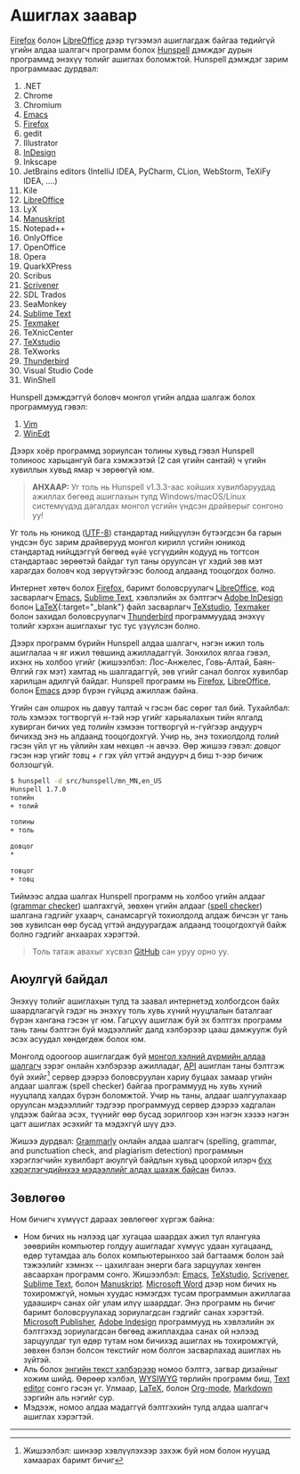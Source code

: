 # Ашиглах заавар

[Firefox](https://www.mozilla.org/en-US/firefox/new/) болон [LibreOffice](https://www.libreoffice.org/) дээр түгээмэл ашиглагдаж байгаа төдийгүй үгийн алдаа шалгагч программ болох [Hunspell](http://hunspell.github.io/) дэмждэг дурын программд энэхүү толийг ашиглах боломжтой. Hunspell дэмждэг зарим программаас дурдвал:
1. .NET
1. Chrome
1. Chromium
1. [Emacs](emacs.html)
1. [Firefox](firefox.html)
1. gedit
1. Illustrator
1. [InDesign](indesign.html)
1. Inkscape
1. JetBrains editors (IntelliJ IDEA, PyCharm, CLion, WebStorm, TeXiFy IDEA, ….)
1. Kile
1. [LibreOffice](libreoffice.html)
1. LyX
1. [Manuskript](http://www.theologeek.ch/manuskript/)
1. Notepad++
1. OnlyOffice
1. OpenOffice
1. Opera
1. QuarkXPress
1. Scribus
1. [Scrivener](https://en.wikipedia.org/wiki/Scrivener_(software))
1. SDL Trados
1. SeaMonkey
1. [Sublime Text](sublime.html)
1. [Texmaker](texmaker.html)
1. TeXnicCenter
1. [TeXstudio](texstudio.html)
1. TeXworks
1. [Thunderbird](thunderbird.html)
1. Visual Studio Code
1. WinShell

Hunspell дэмждэггүй боловч монгол үгийн алдаа шалгаж болох программууд гэвэл:
1. [Vim](vim.html)
1. [WinEdt](winedt.html)

Дээрх хоёр программд зориулсан толины хувьд гэвэл Hunspell толиноос харьцангуй бага хэмжээтэй (2 сая үгийн сантай) ч үгийн хувиллын хувьд ямар ч зөрөөгүй юм. 

> **АНХААР:** Уг толь нь Hunspell v1.3.3-аас хойших хувилбаруудад ажиллах бөгөөд ашиглахын тулд Windows/macOS/Linux системүүдэд дагалдах монгол үсгийн үндсэн драйверыг сонгоно уу!

Уг толь нь юникод ([UTF-8](https://en.wikipedia.org/wiki/Cyrillic_script_in_Unicode)) стандартад нийцүүлэн бүтээгдсэн ба гарын үндсэн бус зарим драйверууд монгол кирилл үсгийн юникод стандартад нийцдэггүй бөгөөд `өүйё` үсгүүдийн кодууд нь тогтсон стандартаас зөрөөтэй байдаг тул таны оруулсан үг хэдий зөв мэт харагдах боловч код зөрүүтэйгээс болоод алдаанд тооцогдох болно.

Интернет хөтөч болох [Firefox](firefox.html), баримт боловсруулагч [LibreOffice](libreoffice.html), код засварлагч [Emacs](emacs.html), [Sublime Text](sublime.html), хэвлэлийн эх бэлтгэгч [Adobe InDesign](indesign.html) болон [LaTeX](https://mn.wikipedia.org/wiki/LaTeX){:target="_blank"} файл засварлагч [TeXstudio](texstudio.html), [Texmaker](texmaker.html) болон захидал боловсруулагч [Thunderbird](thunderbird.html) программуудад энэхүү толийг хэрхэн ашиглахыг тус тус үзүүлсэн болно.

Дээрх программ бүрийн Hunspell алдаа шалгагч, нэгэн ижил толь ашиглалаа ч яг ижил төвшинд ажилладаггүй. Зонхилох ялгаа гэвэл, ихэнх нь холбоо үгийг (жишээлбэл: Лос-Анжелес, Говь-Алтай, Баян-Өлгий гэх мэт) хамтад нь шалгадаггүй, зөв үгийг санал болгох хувилбар харилцан адилгүй байдаг. Hunspell программ нь [Firefox](firefox.html), [LibreOffice](libreoffice.html), болон [Emacs](emacs.html) дээр бүрэн гүйцэд ажиллаж байна.

Үгийн сан олшрох нь давуу талтай ч гэсэн бас сөрөг тал бий. Тухайлбал: *толь* хэмээх тогтворгүй н-тэй нэр үгийг харьяалахын тийн ялгалд хувирган бичих үед *толийн* хэмээн тогтворгүй н-гүйгээр андуурч бичихэд энэ нь алдаанд тооцогдохгүй. Учир нь, энэ тохиолдолд *толий* гэсэн үйл үг нь үйлийн хам нөхцөл -н авчээ. Өөр жишээ гэвэл: *довцог* гэсэн нэр үгийг *товц + г* гэх үйл үгтэй андуурч д биш т-ээр бичиж болзошгүй.

```bash
$ hunspell -d src/hunspell/mn_MN,en_US
Hunspell 1.7.0
толийн
+ толий

толины
+ толь

довцог
*

товцог
+ товц
```

Тиймээс алдаа шалгах Hunspell программ нь холбоо үгийн алдааг ([grammar checker](https://en.wikipedia.org/wiki/Grammar_checker)) шалгахгүй, зөвхөн үгийн алдааг ([spell checker](https://en.wikipedia.org/wiki/Spell_checker)) шалгана гэдгийг ухаарч, санамсаргүй тохиолдолд алдаж бичсэн үг тань зөв хувилсан өөр бусад үгтэй андуурагдаж алдаанд тооцогдохгүй байж болно гэдгийг анхаарах хэрэгтэй.

> Толь татаж авахыг хүсвэл [GitHub](https://github.com/bataak/dict-mn) сан уруу орно уу.

## Аюулгүй байдал

Энэхүү толийг ашиглахын тулд та заавал интернетэд холбогдсон байх шаардлагагүй гэдэг нь энэхүү толь хувь хүний нууцлалын баталгааг бүрэн хангана гэсэн үг юм. Гагцхүү ашиглаж буй эх бэлтгэх программ тань таны бэлтгэн буй мэдээллийг далд хэлбэрээр цааш дамжуулж буй эсэх асуудал хөндөгдөж болох юм.

Монголд одоогоор ашиглагдаж буй [монгол хэлний дүрмийн алдаа шалгагч](http://spellcheck.gov.mn/) зэрэг онлайн хэлбэрээр ажилладаг, [API](https://en.wikipedia.org/wiki/API) ашиглан таны бэлтгэж буй эхийг[^1] сервер дээрээ боловсруулан хариу буцаах замаар үгийн алдааг шалгаж (spell checker) байгаа программууд нь хувь хүний нууцлалд халдах бүрэн боломжтой. Учир нь таны, алдааг шалгуулахаар оруулсан мэдээллийг тэдгээр программууд сервер дээрээ хадгалан үлдээж байгаа эсэх, түүнийг өөр бусад зорилгоор хэн нэгэн хэзээ нэгэн цагт ашиглах эсэхийг та мэдэхгүй шүү дээ.

Жишээ дурдвал: [Grammarly](https://en.wikipedia.org/wiki/Grammarly) онлайн алдаа шалгагч (spelling, grammar, and punctuation check, and plagiarism detection) программын хэрэглэгчийн хувилбарт аюулгүй байдлын хувьд цоорхой илэрч [бүх хэрэглэгчдийнхээ мэдээллийг алдах шахаж байсан](https://www.engadget.com/2018-02-06-grammarly-patches-serious-vulnerability.html) билээ.

## Зөвлөгөө

Ном бичигч хүмүүст дараах зөвлөгөөг хүргэж байна:
- Ном бичих нь нэлээд цаг хугацаа шаардах ажил тул ялангуяа зөөврийн компьютер голдуу ашигладаг хүмүүс удаан хугацаанд, өдөр тутамдаа аль болох компьютерынхоо зай багтаамж болон зай тэжээлийг хэмнэх -- цахилгаан энерги бага зарцуулах хөнгөн авсаархан программ сонго. Жишээлбэл: [Emacs](https://github.com/rnkn/olivetti), [TeXstudio](texstudio.html), [Scrivener](https://en.wikipedia.org/wiki/Scrivener_(software)), [Sublime Text](https://www.sublimetext.com/docs/distraction_free.html), болон [Manuskript](http://www.theologeek.ch/manuskript/). [Microsoft Word](https://en.wikipedia.org/wiki/Microsoft_Word) дээр ном бичих нь тохиромжгүй, номын хуудас нэмэгдэх тусам программын ажиллагаа удааширч санах ойг улам илүү шаарддаг. Энэ программ нь бичиг баримт боловсруулахад зориулагдсан гэдгийг санах хэрэгтэй. [Microsoft Publisher](https://en.wikipedia.org/wiki/Microsoft_Publisher), [Adobe Indesign](https://en.wikipedia.org/wiki/Adobe_InDesign) программууд нь хэвлэлийн эх бэлтгэхэд зориулагдсан бөгөөд ажиллахдаа санах ой нэлээд зарцуулдаг тул өдөр тутам ном бичихэд ашиглах нь тохиромжгүй, зөвхөн бэлэн болсон текстийг ном болгон засварлахад ашиглах нь зүйтэй.
- Аль болох [энгийн текст хэлбэрээр](https://en.wikipedia.org/wiki/Plain_text) номоо бэлтгэ, загвар дизайныг хожим шийд. Өөрөөр хэлбэл, [WYSIWYG](https://en.wikipedia.org/wiki/WYSIWYG) төрлийн программ биш, [Text editor](https://en.wikipedia.org/wiki/Text_editor) сонго гэсэн үг. Улмаар, [LaTeX](https://www.learnlatex.org/en/), болон [Org-mode](https://orgmode.org/quickstart.html), [Markdown](https://www.markdownguide.org/getting-started/) зэргийн аль нэгийг сур.
- Мэдээж, номоо алдаа мадаггүй бэлтгэхийн тулд алдаа шалгагч ашиглах хэрэгтэй.

[^1]: Жишээлбэл: шинээр хэвлүүлэхээр зэхэж буй ном болон нууцад хамаарах баримт бичиг

---
